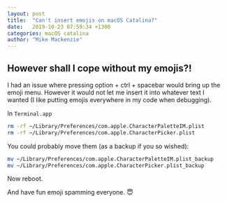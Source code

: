 ```yaml
---
layout: post
title:  "Can't insert emojis on macOS Catalina?"
date:   2019-10-23 07:59:34 +1300
categories: macOS catalina
author: "Mike Mackenzie"
---
```


## However shall I cope without my emojis?!

I had an issue where pressing option + ctrl + spacebar would bring up the emoji menu. However it would not let me insert it into whatever text I wanted (I like putting emojis everywhere in my code when debugging).

In `Terminal.app`

```bash
rm -rf ~/Library/Preferences/com.apple.CharacterPaletteIM.plist
rm -rf ~/Library/Preferences/com.apple.CharacterPicker.plist
```



You could probably move them (as a backup if you so wished):

```bash
mv ~/Library/Preferences/com.apple.CharacterPaletteIM.plist_backup
mv ~/Library/Preferences/com.apple.CharacterPicker.plist_backup
```



Now reboot.

And have fun emoji spamming everyone. 😇